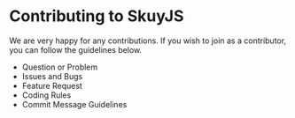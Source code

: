 # Contributing to SkuyJS
We are very happy for any contributions.
If you wish to join as a contributor, you can follow the guidelines below.
* Question or Problem
* Issues and Bugs
* Feature Request
* Coding Rules
* Commit Message Guidelines
